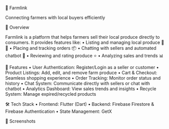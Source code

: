 🌱 Farmlink

Connecting farmers with local buyers efficiently

📌 Overview

Farmlink is a platform that helps farmers sell their local produce directly to consumers. It provides features like:
	•	Listing and managing local produce 🥦🍎
	•	Placing and tracking orders 📦
	•	Chatting with sellers and automated chatbot 💬
	•	Reviewing and rating produce ⭐
	•	Analyzing sales and trends 📊

🚀 Features
	•	User Authentication: Register/Login as a seller or customer
	•	Product Listings: Add, edit, and remove farm produce
	•	Cart & Checkout: Seamless shopping experience
	•	Order Tracking: Monitor order status and history
	•	Chat System: Communicate directly with sellers or chat with chatbot
	•	Analytics Dashboard: View sales trends and insights
	•	Recycle System: Manage expired/recycled products

🛠️ Tech Stack
	•	Frontend: Flutter (Dart)
	•	Backend: Firebase Firestore & Firebase Authentication
	•	State Management: GetX

📸 Screenshots
